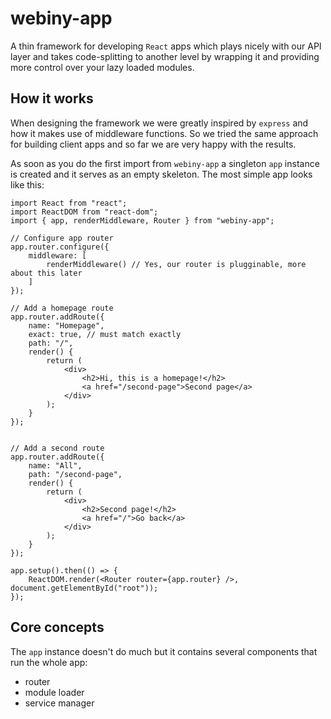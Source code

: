 # webiny-app

A thin framework for developing `React` apps which plays nicely with our API layer and takes code-splitting to another level
by wrapping it and providing more control over your lazy loaded modules.

## How it works
When designing the framework we were greatly inspired by `express` and how it makes use of middleware functions.
So we tried the same approach for building client apps and so far we are very happy with the results.

As soon as you do the first import from `webiny-app` a singleton `app` instance is created and it serves as an empty skeleton.
The most simple app looks like this:

```
import React from "react";
import ReactDOM from "react-dom";
import { app, renderMiddleware, Router } from "webiny-app";

// Configure app router
app.router.configure({
    middleware: [
        renderMiddleware() // Yes, our router is plugginable, more about this later
    ]
});

// Add a homepage route
app.router.addRoute({
    name: "Homepage",
    exact: true, // must match exactly
    path: "/",
    render() {
        return (
            <div>
                <h2>Hi, this is a homepage!</h2>
                <a href="/second-page">Second page</a>
            </div>
        );
    }
});


// Add a second route
app.router.addRoute({
    name: "All",
    path: "/second-page",
    render() {
        return (
            <div>
                <h2>Second page!</h2>
                <a href="/">Go back</a>
            </div>
        );
    }
});

app.setup().then(() => {
    ReactDOM.render(<Router router={app.router} />, document.getElementById("root"));
});
```

## Core concepts
The `app` instance doesn't do much but it contains several components that run the whole app:

- router
- module loader
- service manager

